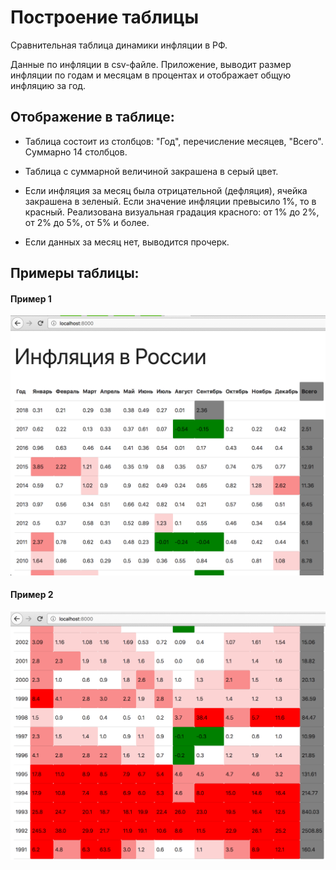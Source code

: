 # Построение таблицы

Сравнительная таблица динамики инфляции в РФ. 

Данные по инфляции в csv-файле. Приложение, выводит размер инфляции по годам и месяцам в процентах и отображает общую инфляцию за год.

## Отображение в таблице:

- Таблица состоит из столбцов: "Год", перечисление месяцев, "Всего". Суммарно 14 столбцов.

- Таблица с суммарной величиной закрашена в серый цвет.

- Если инфляция за месяц была отрицательной (дефляция), ячейка закрашена в зеленый. Если значение инфляции превысило 1%, то в красный. Реализована визуальная градация красного: от 1% до 2%, от 2% до 5%, от 5% и более.

- Если данных за месяц нет, выводится прочерк.

## Примеры таблицы:

#### Пример 1
![Пример 1](./example1.png)

#### Пример 2
![Пример 2](./example2.png)

